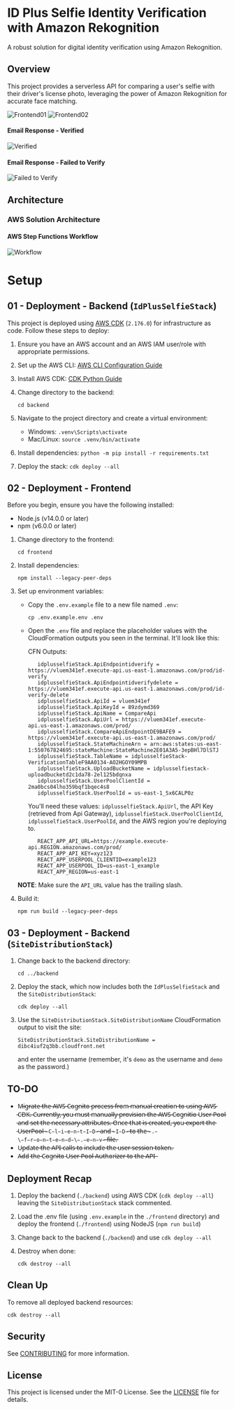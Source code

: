 # ID Plus Selfie Identity Verification with Amazon Rekognition

A robust solution for digital identity verification using Amazon Rekognition.

## Overview

This project provides a serverless API for comparing a user's selfie with their driver's license photo, leveraging the power of Amazon Rekognition for accurate face matching.

![Frontend01](./docs/front_end01.png)
![Frontend02](./docs/front_end02.png)

#### Email Response - Verified
![Verified](./docs/id_verified.png)

#### Email Response - Failed to Verify
![Failed to Verify](./docs/id_failed_verify.png)

## Architecture

### AWS Solution Architecture
#### AWS Step Functions Workflow
![Workflow](./docs/workflow.png)

# Setup
## 01 - Deployment - Backend (`IdPlusSelfieStack`)

This project is deployed using [AWS CDK](https://github.com/aws/aws-cdk) (`2.176.0`) for infrastructure as code. Follow these steps to deploy:

1. Ensure you have an AWS account and an AWS IAM user/role with appropriate permissions.

2. Set up the AWS CLI: [AWS CLI Configuration Guide](https://docs.aws.amazon.com/cli/latest/userguide/cli-chap-configure.html)

3. Install AWS CDK: [CDK Python Guide](https://docs.aws.amazon.com/cdk/v2/guide/work-with-cdk-python.html)

4. Change directory to the backend:
   ```
   cd backend
   ```

4. Navigate to the project directory and create a virtual environment:
   - Windows: `.venv\Scripts\activate`
   - Mac/Linux: `source .venv/bin/activate`

5. Install dependencies: `python -m pip install -r requirements.txt`

6. Deploy the stack: `cdk deploy --all`

## 02 - Deployment - Frontend

Before you begin, ensure you have the following installed:
- Node.js (v14.0.0 or later)
- npm (v6.0.0 or later)

1. Change directory to the frontend:
   ```
   cd frontend
   ```

2. Install dependencies:
   ```
   npm install --legacy-peer-deps
   ```

3. Set up environment variables:
   - Copy the `.env.example` file to a new file named `.env`:
     ```
     cp .env.example.env .env
     ```
   - Open the `.env` file and replace the placeholder values with the CloudFormation outputs you seen in the terminal. It'll look like this:
   
      CFN Outputs:
      ```
         idplusselfieStack.ApiEndpointidverify = https://vluem341ef.execute-api.us-east-1.amazonaws.com/prod/id-verify
         idplusselfieStack.ApiEndpointidverifydelete = https://vluem341ef.execute-api.us-east-1.amazonaws.com/prod/id-verify-delete
         idplusselfieStack.ApiId = vluem341ef
         idplusselfieStack.ApiKeyId = 89zdymd369
         idplusselfieStack.ApiName = CompareApi
         idplusselfieStack.ApiUrl = https://vluem341ef.execute-api.us-east-1.amazonaws.com/prod/
         idplusselfieStack.CompareApiEndpointDE9BAFE9 = https://vluem341ef.execute-api.us-east-1.amazonaws.com/prod/
         idplusselfieStack.StateMachineArn = arn:aws:states:us-east-1:550767824695:stateMachine:StateMachine2E01A3A5-3epBHl7DlSTJ
         idplusselfieStack.TableName = idplusselfieStack-VerificationTableF9AA0134-AO2HGOY09MPB
         idplusselfieStack.UploadBucketName = idplusselfiestack-uploadbucketd2c1da78-2el125bdqnxa
         idplusselfieStack.UserPoolClientId = 2ma0bcs04lho359bqf1bqec4s8
         idplusselfieStack.UserPoolId = us-east-1_Sx6CALP0z
      ```

      You'll need these values: `idplusselfieStack.ApiUrl`, the API Key (retrieved from Api Gateway), `idplusselfieStack.UserPoolClientId`, `idplusselfieStack.UserPoolId`, and the AWS region you're deploying to.

      ```
         REACT_APP_API_URL=https://example.execute-api.REGION.amazonaws.com/prod/
         REACT_APP_API_KEY=xyz123
         REACT_APP_USERPOOL_CLIENTID=example123
         REACT_APP_USERPOOL_ID=us-east-1_example
         REACT_APP_REGION=us-east-1
      ```

   **NOTE**: Make sure the `API_URL` value has the trailing slash. 

4. Build it:
   ```
   npm run build --legacy-peer-deps
   ``` 

## 03 - Deployment - Backend (`SiteDistributionStack`)

1. Change back to the backend directory:
    ```
    cd ../backend
    ```

2. Deploy the stack, which now includes both the `IdPlusSelfieStack` and the `SiteDistributionStack`:

    ```
    cdk deploy --all
    ```

3. Use the `SiteDistributionStack.SiteDistributionName` CloudFormation output to visit the site:

    ```
    SiteDistributionStack.SiteDistributionName = dibc4iuf2q3bb.cloudfront.net
    ```

    and enter the username (remember, it's `demo` as the username and `demo` as the password.)

## TO-DO
* M̵i̵g̵r̵a̵t̵e̵ ̵t̵h̵e̵ ̵A̵W̵S̵ ̵C̵o̵g̵n̵i̵t̵o̵ ̵p̵r̵o̵c̵e̵s̵s̵ ̵f̵r̵o̵m̵ ̵m̵a̵n̵u̵a̵l̵ ̵c̵r̵e̵a̵t̵i̵o̵n̵ ̵t̵o̵ ̵u̵s̵i̵n̵g̵ ̵A̵W̵S̵ ̵C̵D̵K̵.̵ ̵C̵u̵r̵r̵e̵n̵t̵l̵y̵,̵ ̵y̵o̵u̵ ̵m̵u̵s̵t̵ ̵m̵a̵n̵u̵a̵l̵l̵y̵ ̵p̵r̵o̵v̵i̵s̵i̵o̵n̵ ̵t̵h̵e̵ ̵A̵W̵S̵ ̵C̵o̵g̵n̵i̵t̵i̵o̵ ̵U̵s̵e̵r̵ ̵P̵o̵o̵l̵ ̵a̵n̵d̵ ̵s̵e̵t̵ ̵t̵h̵e̵ ̵n̵e̵c̵e̵s̵s̵a̵r̵y̵ ̵a̵t̵t̵r̵i̵b̵u̵t̵e̵s̵.̵ ̵O̵n̵c̵e̵ ̵t̵h̵a̵t̵ ̵i̵s̵ ̵c̵r̵e̵a̵t̵e̵d̵,̵ ̵y̵o̵u̵ ̵e̵x̵p̵o̵r̵t̵ ̵t̵h̵e̵ ̵U̵s̵e̵r̵P̵o̵o̵l̵ ̵`̵C̵l̵i̵e̵n̵t̵I̵D̵`̵ ̵a̵n̵d̵ ̵`̵I̵D̵`̵ ̵t̵o̵ ̵t̵h̵e̵ ̵`̵.̵\̵f̵r̵o̵n̵t̵e̵n̵d̵\̵.̵e̵n̵v̵`̵ ̵f̵i̵l̵e̵.̵
* U̵p̵d̵a̵t̵e̵ ̵t̵h̵e̵ ̵A̵P̵I̵ ̵c̵a̵l̵l̵s̵ ̵t̵o̵ ̵i̵n̵c̵l̵u̵d̵e̵ ̵t̵h̵e̵ ̵u̵s̵e̵r̵ ̵s̵e̵s̵s̵i̵o̵n̵ ̵t̵o̵k̵e̵n̵.̵
* A̵d̵d̵ ̵t̵h̵e̵ ̵C̵o̵g̵n̵i̵t̵o̵ ̵U̵s̵e̵r̵ ̵P̵o̵o̵l̵ ̵A̵u̵t̵h̵o̵r̵i̵z̵e̵r̵ ̵t̵o̵ ̵t̵h̵e̵ ̵A̵P̵I̵ ̵

## Deployment Recap

1. Deploy the backend (`./backend`) using AWS CDK (`cdk deploy --all`) leaving the `SiteDistributionStack` stack commented.

2. Load the .env file (using `.env.example` in the `./frontend` directory) and deploy the frontend (`./frontend`) using NodeJS (`npm run build`)

3. Change back to the backend (`./backend`) and use `cdk deploy --all`

4. Destroy when done:

   ```
   cdk destroy --all
   ```

## Clean Up

To remove all deployed backend resources:

```
cdk destroy --all
```

## Security

See [CONTRIBUTING](CONTRIBUTING.md#security-issue-notifications) for more information.

## License

This project is licensed under the MIT-0 License. See the [LICENSE](LICENSE) file for details.
